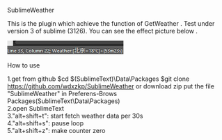 SublimeWeather

This is the plugin which achieve the function of GetWeather .
Test under version 3 of sublime (3126).
You can see the effect picture below .

![SublimeWeather](images/screenshot1.png)

How to use

1.get from github
$cd $(SublimeText)\Data\Packages
$git clone https://github.com/wdxzkp/SublimeWeather
or download zip
put the file "SublimeWeather" in Preferens-Brows Packages(SublimeText\Data\Packages)  
2.open SublimeText  
3."alt+shift+t": start fetch weather data per 30s  
4."alt+shift+s": pause loop  
5."alt+shift+z": make counter zero  

